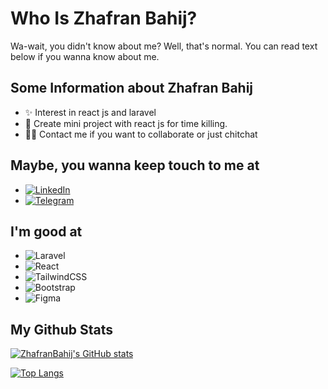 # Who Is Zhafran Bahij?

Wa-wait, you didn't know about me? Well, that's normal. You can read text below if you wanna know about me.

## Some Information about Zhafran Bahij

- :sparkles: Interest in react js and laravel
- :gem: Create mini project with react js for time killing.
- :guardsman: Contact me if you want to collaborate or just chitchat

## Maybe, you wanna keep touch to me at

- [![LinkedIn](https://img.shields.io/badge/linkedin-%230077B5.svg?style=for-the-badge&logo=linkedin&logoColor=white)](https://www.linkedin.com/in/m-zhafran-bahij-6021171b8/)
- [![Telegram](https://img.shields.io/badge/Telegram-2CA5E0?style=for-the-badge&logo=telegram&logoColor=white)](https://t.me/Zhafran_Bahij)

## I'm good at

- ![Laravel](https://img.shields.io/badge/laravel-%23FF2D20.svg?style=for-the-badge&logo=laravel&logoColor=white)
- ![React](https://img.shields.io/badge/react-%2320232a.svg?style=for-the-badge&logo=react&logoColor=%2361DAFB)
- ![TailwindCSS](https://img.shields.io/badge/tailwindcss-%2338B2AC.svg?style=for-the-badge&logo=tailwind-css&logoColor=white)
- ![Bootstrap](https://img.shields.io/badge/bootstrap-%23563D7C.svg?style=for-the-badge&logo=bootstrap&logoColor=white)
- ![Figma](https://img.shields.io/badge/figma-%23F24E1E.svg?style=for-the-badge&logo=figma&logoColor=white)

## My Github Stats

[![ZhafranBahij's GitHub stats](https://github-readme-stats.vercel.app/api?username=zhafranbahij&show_icons=true&theme=github_dark&include_all_commits=true)](https://github.com/anuraghazra/github-readme-stats)

[![Top Langs](https://github-readme-stats.vercel.app/api/top-langs/?username=zhafranbahij&hide=c&layout=compact)](https://github.com/anuraghazra/github-readme-stats)
